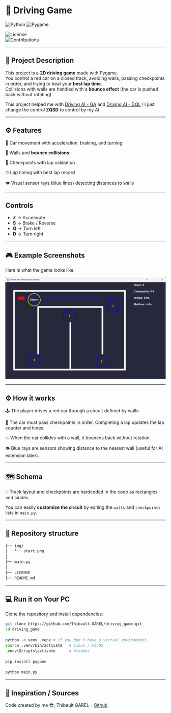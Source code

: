 # 🚗 Driving Game

![Python](https://img.shields.io/badge/python-3.9%2B-blue.svg)
![Pygame](https://img.shields.io/badge/Pygame-2.6.1-red.svg)

![License](https://img.shields.io/badge/license-MIT-green.svg)  
![Contributions](https://img.shields.io/badge/contributions-welcome-orange.svg)  

---

## 📝 Project Description 
This project is a **2D driving game** made with Pygame.  
You control a red car on a closed track, avoiding walls, passing checkpoints in order, and trying to beat your **best lap time**.  
Collisions with walls are handled with a **bounce effect** (the car is pushed back without rotating).  

This project helped me with [Driving AI - GA](https://github.com/Thibault-GAREL/AI_driving_genetic_version) and [Driving AI - DQL](https://github.com/Thibault-GAREL/AI_driving_DQN_version) ! I just change the control **ZQSD** to control by my AI.

---

## ⚙️ Features
  🚗 Car movement with acceleration, braking, and turning  

  🧱 Walls and **bounce collisions**  

  🎯 Checkpoints with lap validation  

  ⏱ Lap timing with best lap record  

  👁️ Visual sensor rays (blue lines) detecting distances to walls  

---

## Controls
- **Z** → Accelerate  
- **S** → Brake / Reverse  
- **Q** → Turn left  
- **D** → Turn right  

---


## 🎮 Example Screenshots
Here is what the game looks like:

![Driving Game Example](img/start.png)

---

## ⚙️ How it works

  🕹️ The player drives a red car through a circuit defined by walls.  

  🧭 The car must pass checkpoints in order. Completing a lap updates the lap counter and times.  

  💥 When the car collides with a wall, it bounces back without rotation.  

  👁️ Blue rays are sensors showing distance to the nearest wall (useful for AI extension later).  

---

## 🗺️ Schema  
💡 Track layout and checkpoints are hardcoded in the code as rectangles and circles.  

You can easily **customize the circuit** by editing the `walls` and `checkpoints` lists in `main.py`.

---

## 📂 Repository structure  
```bash
├── img/
│   └── start.png
│
├── main.py
│
├── LICENSE
├── README.md
```

---

## 💻 Run it on Your PC  
Clone the repository and install dependencies:  
```bash
git clone https://github.com/Thibault-GAREL/driving_game.git
cd driving_game

python -m venv .venv # if you don't have a virtual environment
source .venv/bin/activate   # Linux / macOS
.venv\Scripts\activate      # Windows

pip install pygame

python main.py
```

---

## 📖 Inspiration / Sources
Code created by me 😎, Thibault GAREL - [Github](https://github.com/Thibault-GAREL)
